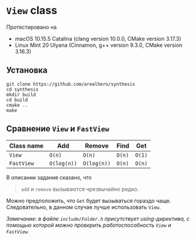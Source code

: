 # `View` class

Протестировано на
* macOS 10.15.5 Catalina (clang version 10.0.0, CMake version 3.17.3)
* Linux Mint 20 Ulyana (Cinnamon, g++ version 9.3.0, CMake version 3.16.3)

## Установка

```shell script
git clone https://github.com/arealhero/synthesis
cd synthesis
mkdir build
cd build
cmake ..
make
```

## Сравнение `View` и `FastView`

| Class name | Add         | Remove      | Find        | Get    |
|------------|-------------|-------------|-------------|--------|
| `View`     | `O(n)`      | `O(n)`      | `O(n)` | `O(1)` |
| `FastView` | `O(log(n))` | `O(log(n))` | `O(n)` | `O(n)` |

В описании задания сказано, что

> `add` и `remove` вызываются чрезвычайно редко.

Можно предположить, что `Get` будет вызываться гораздо чаще. Следовательно, в данном случае лучше использовать `View`.

_Замечание: в файле `include/Folder.h` присутствует using-директива, с помощью которой можно проверить работоспособность `View` и `FastView`._

